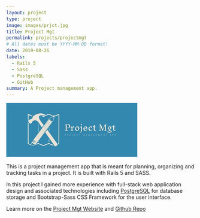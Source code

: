 ```yaml
---
layout: project
type: project
image: images/prjct.jpg
title: Project Mgt
permalink: projects/projectmgt
# All dates must be YYYY-MM-DD format!
date: 2019-08-26
labels:
  - Rails 5
  - Sass
  - PostgreSQL
  - GitHub
summary: A Project management app.
---
```


<img class="ui medium right floated rounded image" src="../images/prjct2.jpg">

This is a project management app that is meant for planning, organizing and tracking tasks in a project. It is built with Rails 5 and SASS.
  
In this project I gained more experience with full-stack web application design and associated technologies including [PostgreSQL](https://www.postgresql.org/) for database storage and Bootstrap-Sass CSS Framework for the user interface.
 
Learn more on the [Project Mgt Website](https://projectmanager-by-pj.herokuapp.com/) and <a href="https://github.com/PJMantoss/project_mgt"><i class="large github icon"></i>Github Repo</a>

